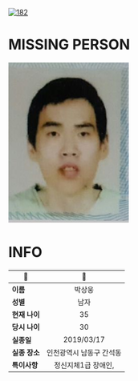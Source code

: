 [![182](https://img.shields.io/badge/%EC%8B%A4%EC%A2%85%EC%8B%A0%EA%B3%A0%EB%8A%94%20%EA%B5%AD%EB%B2%88%EC%97%86%EC%9D%B4-182-blue)](http://safe182.go.kr/index.do)

# MISSING PERSON

<img src="./missing_person.jpg">

# INFO

|🔑|💎|
|--|:--:|
|**이름**|박상웅|
|**성별**|남자|
|**현재 나이**|35|
|**당시 나이**|30|
|**실종일**|2019/03/17|
|**실종 장소**|인천광역시 남동구 간석동 |
|**특이사항**|정신지체1급 장애인,|
